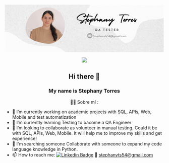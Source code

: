 <div id="header" align="center">
  <img decoding="async" src="https://github.com/stephanyts/stephanyts/blob/main/Banner%20Github.png" width="800"/>

[![](https://img.shields.io/badge/LinkedIn-0077B5?style=for-the-badge&logo=linkedin&logoColor=white)](https://www.linkedin.com/in/stephany-torres-sa/)

## Hi there 👋
### My name is Stephany Torres
:woman_technologist: Sobre mí : 
</div>

- 🔭 I’m currently working on academic projects with SQL, APIs, Web, Mobile and test automatization
- 🌱 I’m currently learning Testing to bacome a QA Engineer
- 👯 I’m looking to collaborate as volunteer in manual testing. Could it be with SQL, APIs, Web, Mobile. It will help me to improve my skills and get experience!
- 🌱 I'm searching someone Collaborate with someone to expand my code language knowledge in Python.
- 📫 How to reach me: [![Linkedin Badge](https://img.shields.io/badge/-stephany-blue?style=flat&logo=Linkedin&logoColor=white)](https://www.linkedin.com/in/stephany-torres-sa/)
📧 stephanyts54@gmail.com 
